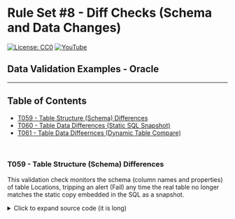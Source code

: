 # Rule Set #8 - Diff Checks (Schema and Data Changes)
[![License: CC0](https://img.shields.io/badge/License-CC0-red)](LICENSE "Creative Commons Zero License by DataResearchLabs (effectively = Public Domain")
[![YouTube](https://img.shields.io/badge/YouTube-DataResearchLabs-brightgreen)](http://www.DataResearchLabs.com)
## Data Validation Examples - Oracle

---

## Table of Contents
 - <a href="#t059">T059 - Table Structure (Schema) Differences</a>
 - <a href="#t060">T060 - Table Data Differences (Static SQL Snapshot)</a>
 - <a href="#t061">T061 - Table Data Diffeernces (Dynamic Table Compare)</a>
<br>


<a id="t059" class="anchor" href="#t059" aria-hidden="true"> </a>
### T059 - Table Structure (Schema) Differences
This validation check monitors the schema (column names and properties) of table Locations, tripping an alert (Fail) any time the real table no longer matches the static copy embedded in the SQL as a snapshot.
<details><summary>Click to expand source code (it is long)</summary>
 
 ```sql
WITH expected 
AS (
        SELECT 1 AS ord_pos, 'LOCATION_ID'    AS column_nm, 'NUMBER(4)'    AS data_typ, 'NOT NULL' AS nullable FROM dual
  UNION SELECT 2 AS ord_pos, 'STREET_ADDRESS' AS column_nm, 'VARCHAR2(40)' AS data_typ, 'NULL' AS nullable FROM dual
  UNION SELECT 3 AS ord_pos, 'POSTAL_CODE'    AS column_nm, 'VARCHAR2(12)' AS data_typ, 'NULL' AS nullable FROM dual
  UNION SELECT 4 AS ord_pos, 'CITY'           AS column_nm, 'VARCHAR2(30)' AS data_typ, 'NOT NULL' AS nullable FROM dual
  UNION SELECT 5 AS ord_pos, 'STATE_PROVINCE' AS column_nm, 'VARCHAR2(25)' AS data_typ, 'NULL' AS nullable FROM dual
  UNION SELECT 6 AS ord_pos, 'COUNTRY_ID'     AS column_nm, 'CHAR(2)'      AS data_typ, 'NULL' AS nullable FROM dual
  ORDER BY ord_pos
)
, actual
AS (
  SELECT
    atc.column_id   AS ord_pos
  , atc.column_name AS column_nm 
  , (atc.data_type ||
     decode(atc.data_type,
    	 'NUMBER',
    	   decode(atc.data_precision, null, '',
    	     '(' || to_char(atc.data_precision) || decode(atc.data_scale,null,'',0,'',',' || to_char(atc.data_scale) )
    	         || ')' ),
    	 'FLOAT', '(' || to_char(atc.data_precision) || ')',
    	 'VARCHAR2', '(' || to_char(atc.data_length) || ')',
    	 'NVARCHAR2', '(' || to_char(atc.data_length) || ')',
    	 'VARCHAR', '(' || to_char(atc.data_length) || ')',
    	 'CHAR', '(' || to_char(atc.data_length) || ')',
    	 'RAW', '(' || to_char(atc.data_length) || ')',
    	 'MLSLABEL',decode(atc.data_length,null,'',0,'','(' || to_char(atc.data_length) || ')'),
    	 '')
    )                 AS data_typ
  , CASE WHEN atc.nullable = 'Y' THEN 'NULL' ELSE 'NOT NULL' END AS nullable
  FROM       all_tab_columns  atc
  INNER JOIN all_col_comments dcc ON atc.owner = dcc.owner AND atc.table_name = dcc.table_name AND atc.column_name = dcc.column_name
  INNER JOIN all_tab_comments t   ON t.OWNER = atc.owner   AND t.TABLE_NAME = atc.table_name
  WHERE atc.owner = 'HR'
    AND atc.table_name = 'LOCATIONS'
)
, dut -- Data Under Test 
AS (
  SELECT CASE WHEN (SELECT COUNT(*) FROM actual) = 0 THEN 'REJ-01: Table [locations] does not exist (may be case sensistive name)|exp=exists|act=notExist' 
              WHEN a.column_nm IS NULL               THEN 'REJ-01: Expected column is missing from actual schema (may be case sensitive name)|exp=' || e.column_nm || '|act=IsMissing' 
              WHEN a.ord_pos <> e.ord_pos            THEN 'REJ-02: Ordinal Positions at field ' || e.column_nm || ' do not match|exp=' || CAST(e.ord_pos AS VARCHAR2(3)) || '|act=' || CAST(a.ord_pos AS VARCHAR2(3))
              WHEN a.data_typ <> e.data_typ          THEN 'REJ-03: Data Types at field ' || e.column_nm || ' do not match|exp=' || e.data_typ || '|act=' || a.data_typ 
              WHEN a.nullable <> e.nullable          THEN 'REJ-04: Nullable settings at field ' || e.column_nm || ' do not match|exp=' || e.nullable || '|act=' || a.nullable 
              ELSE 'P'
         END AS status
  FROM      expected e 
  LEFT JOIN actual   a ON a.column_nm = e.column_nm
)

SELECT CASE WHEN COUNT(*) = 0 THEN 'P' ELSE 'FAIL' END status
FROM dut WHERE status <> 'P';
 ```
</details>
<br>


